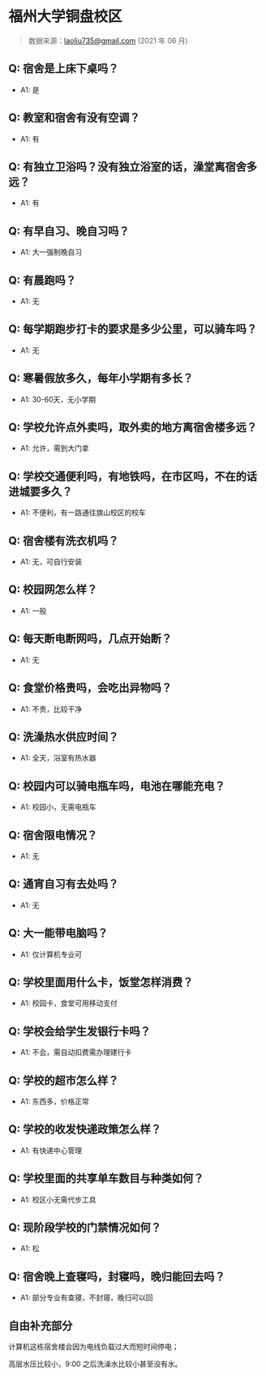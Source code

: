 # 福州大学铜盘校区

> 数据来源：laoliu735@gmail.com (2021 年 06 月)

## Q: 宿舍是上床下桌吗？

- A1: 是

## Q: 教室和宿舍有没有空调？

- A1: 有

## Q: 有独立卫浴吗？没有独立浴室的话，澡堂离宿舍多远？

- A1: 有

## Q: 有早自习、晚自习吗？

- A1: 大一强制晚自习

## Q: 有晨跑吗？

- A1: 无

## Q: 每学期跑步打卡的要求是多少公里，可以骑车吗？

- A1: 无

## Q: 寒暑假放多久，每年小学期有多长？

- A1: 30-60天，无小学期

## Q: 学校允许点外卖吗，取外卖的地方离宿舍楼多远？

- A1: 允许，需到大门拿

## Q: 学校交通便利吗，有地铁吗，在市区吗，不在的话进城要多久？

- A1: 不便利，有一路通往旗山校区的校车

## Q: 宿舍楼有洗衣机吗？

- A1: 无，可自行安装

## Q: 校园网怎么样？

- A1: 一般

## Q: 每天断电断网吗，几点开始断？

- A1: 无

## Q: 食堂价格贵吗，会吃出异物吗？

- A1: 不贵，比较干净

## Q: 洗澡热水供应时间？

- A1: 全天，浴室有热水器

## Q: 校园内可以骑电瓶车吗，电池在哪能充电？

- A1: 校园小，无需电瓶车

## Q: 宿舍限电情况？

- A1: 无

## Q: 通宵自习有去处吗？

- A1: 无

## Q: 大一能带电脑吗？

- A1: 仅计算机专业可

## Q: 学校里面用什么卡，饭堂怎样消费？

- A1: 校园卡，食堂可用移动支付

## Q: 学校会给学生发银行卡吗？

- A1: 不会，需自动扣费需办理建行卡

## Q: 学校的超市怎么样？

- A1: 东西多，价格正常

## Q: 学校的收发快递政策怎么样？

- A1: 有快递中心管理

## Q: 学校里面的共享单车数目与种类如何？

- A1: 校区小无需代步工具

## Q: 现阶段学校的门禁情况如何？

- A1: 松

## Q: 宿舍晚上查寝吗，封寝吗，晚归能回去吗？

- A1: 部分专业有查寝，不封寝，晚归可以回

## 自由补充部分

计算机这栋宿舍楼会因为电线负载过大而短时间停电；

高层水压比较小，9:00 之后洗澡水比较小甚至没有水。